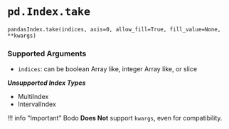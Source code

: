 # `pd.Index.take`

`pandasIndex.take(indices, axis=0, allow_fill=True, fill_value=None, **kwargs)`


### Supported Arguments

- `indices`:  can be boolean Array like, integer Array like, or slice

***Unsupported Index Types***

- MultiIndex
- IntervalIndex

!!! info "Important"
     Bodo **Does Not** support `kwargs`, even for compatibility.

